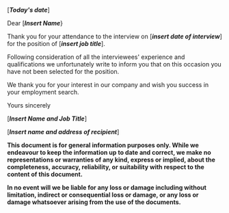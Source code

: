 \[***Today's date***\]

Dear \[***Insert Name***}

Thank you for your attendance to the interview on \[***insert date of interview***\] for the position of \[***insert job title***\].

Following consideration of all the interviewees\' experience and qualifications we unfortunately write to inform you that on this occasion you have not been selected for the position.

We thank you for your interest in our company and wish you success in your employment search.

Yours sincerely

\[***Insert Name and Job Title***\]

\[***Insert name and address of recipient***\]

**This document is for general information purposes only. While we endeavour to keep the information up to date and correct, we make no representations or warranties of any kind, express or implied, about the completeness, accuracy, reliability, or suitability with respect to the content of this document.**

**In no event will we be liable for any loss or damage including without limitation, indirect or consequential loss or damage, or any loss or damage whatsoever arising from the use of the documents.**
